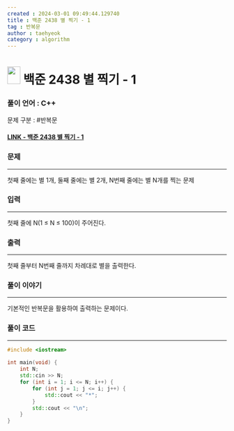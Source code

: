 ```yaml
---
created : 2024-03-01 09:49:44.129740
title : 백준 2438 별 찍기 - 1
tag : 반복문
author : taehyeok
category : algorithm
---
```

# <img src="https://d2gd6pc034wcta.cloudfront.net/tier/1.svg" width="30" height="40"> 백준 2438 별 찍기 - 1


### 풀이 언어 : C++

문제 구분 : #반복문
#### [LINK - 백준 2438 별 찍기 - 1](https://www.acmicpc.net/problem/2438)

### 문제
<hr>

첫째 줄에는 별 1개, 둘째 줄에는 별 2개, N번째 줄에는 별 N개를 찍는 문제

### 입력
<hr>

첫째 줄에 N(1 ≤ N ≤ 100)이 주어진다.
### 출력
<hr>

첫째 줄부터 N번째 줄까지 차례대로 별을 출력한다.
### 풀이 이야기
<hr>

기본적인 반복문을 활용하여 출력하는 문제이다.

### 풀이 코드
<hr>

``` c++
#include <iostream>
 
int main(void) {
	int N;
	std::cin >> N;
	for (int i = 1; i <= N; i++) {
		for (int j = 1; j <= i; j++) {
			std::cout << "*";
		}
		std::cout << "\n";
	}
}
```

